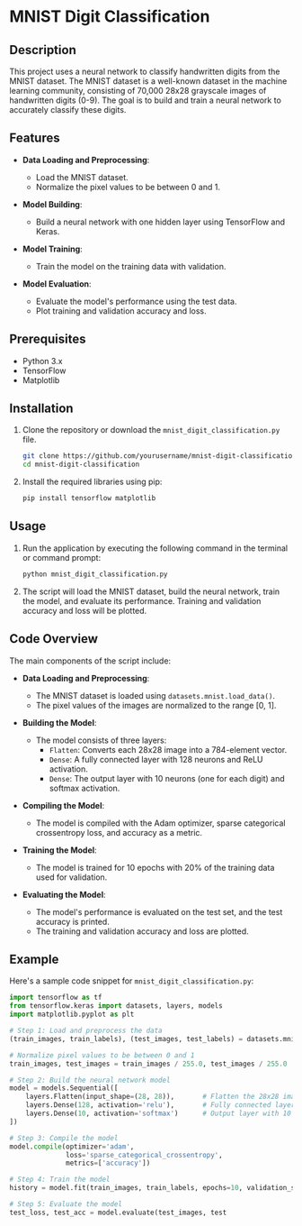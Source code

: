 
# MNIST Digit Classification

## Description

This project uses a neural network to classify handwritten digits from the MNIST dataset. The MNIST dataset is a well-known dataset in the machine learning community, consisting of 70,000 28x28 grayscale images of handwritten digits (0-9). The goal is to build and train a neural network to accurately classify these digits.

## Features

- **Data Loading and Preprocessing**:
  - Load the MNIST dataset.
  - Normalize the pixel values to be between 0 and 1.

- **Model Building**:
  - Build a neural network with one hidden layer using TensorFlow and Keras.

- **Model Training**:
  - Train the model on the training data with validation.

- **Model Evaluation**:
  - Evaluate the model's performance using the test data.
  - Plot training and validation accuracy and loss.

## Prerequisites

- Python 3.x
- TensorFlow
- Matplotlib

## Installation

1. Clone the repository or download the `mnist_digit_classification.py` file.
    ```sh
    git clone https://github.com/yourusername/mnist-digit-classification.git
    cd mnist-digit-classification
    ```

2. Install the required libraries using pip:
    ```sh
    pip install tensorflow matplotlib
    ```

## Usage

1. Run the application by executing the following command in the terminal or command prompt:
    ```sh
    python mnist_digit_classification.py
    ```

2. The script will load the MNIST dataset, build the neural network, train the model, and evaluate its performance. Training and validation accuracy and loss will be plotted.

## Code Overview

The main components of the script include:

- **Data Loading and Preprocessing**:
  - The MNIST dataset is loaded using `datasets.mnist.load_data()`.
  - The pixel values of the images are normalized to the range [0, 1].

- **Building the Model**:
  - The model consists of three layers:
    - `Flatten`: Converts each 28x28 image into a 784-element vector.
    - `Dense`: A fully connected layer with 128 neurons and ReLU activation.
    - `Dense`: The output layer with 10 neurons (one for each digit) and softmax activation.

- **Compiling the Model**:
  - The model is compiled with the Adam optimizer, sparse categorical crossentropy loss, and accuracy as a metric.

- **Training the Model**:
  - The model is trained for 10 epochs with 20% of the training data used for validation.

- **Evaluating the Model**:
  - The model's performance is evaluated on the test set, and the test accuracy is printed.
  - The training and validation accuracy and loss are plotted.

## Example

Here's a sample code snippet for `mnist_digit_classification.py`:

```python
import tensorflow as tf
from tensorflow.keras import datasets, layers, models
import matplotlib.pyplot as plt

# Step 1: Load and preprocess the data
(train_images, train_labels), (test_images, test_labels) = datasets.mnist.load_data()

# Normalize pixel values to be between 0 and 1
train_images, test_images = train_images / 255.0, test_images / 255.0

# Step 2: Build the neural network model
model = models.Sequential([
    layers.Flatten(input_shape=(28, 28)),       # Flatten the 28x28 images into a 784-element vector
    layers.Dense(128, activation='relu'),       # Fully connected layer with 128 neurons and ReLU activation
    layers.Dense(10, activation='softmax')      # Output layer with 10 neurons (one for each digit) and softmax activation
])

# Step 3: Compile the model
model.compile(optimizer='adam',
              loss='sparse_categorical_crossentropy',
              metrics=['accuracy'])

# Step 4: Train the model
history = model.fit(train_images, train_labels, epochs=10, validation_split=0.2)

# Step 5: Evaluate the model
test_loss, test_acc = model.evaluate(test_images, test
